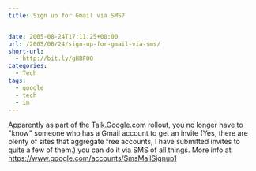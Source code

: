 ```yaml
---
title: Sign up for Gmail via SMS?


date: 2005-08-24T17:11:25+00:00
url: /2005/08/24/sign-up-for-gmail-via-sms/
short-url:
  - http://bit.ly/gHBFOQ
categories:
  - Tech
tags:
  - google
  - tech
  - im
---
```

Apparently as part of the Talk.Google.com rollout, you no longer have to "know" someone who has a Gmail account to get an invite (Yes, there are plenty of sites that aggregate free accounts, I have submitted invites to quite a few of them.) you can do it via SMS of all things. More info at https://www.google.com/accounts/SmsMailSignup1